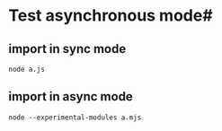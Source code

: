 # Test asynchronous mode#

## import in sync mode ##
`node a.js`
## import in async mode ##
`node --experimental-modules a.mjs`
